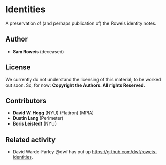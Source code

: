 # Identities
A preservation of (and perhaps publication of) the Roweis identity notes.

## Author
- **Sam Roweis** (deceased)

## License
We currently do not understand the licensing of this material; to be worked out soon. So, for now: **Copyright the Authors. All rights Reserved.**

## Contributors
- **David W. Hogg** (NYU) (Flatiron) (MPIA)
- **Dustin Lang** (Perimeter)
- **Boris Leistedt** (NYU)

## Related activity
- David Warde-Farley @dwf has put up <https://github.com/dwf/roweis-identities>.
